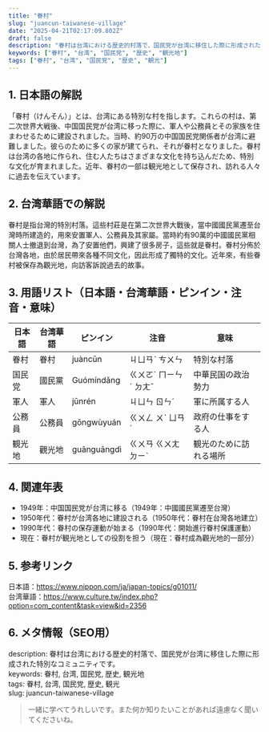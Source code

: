 ```yaml
---
title: "眷村"
slug: "juancun-taiwanese-village"
date: "2025-04-21T02:17:09.802Z"
draft: false
description: "眷村は台湾における歴史的村落で、国民党が台湾に移住した際に形成された特別なコミュニティです。"
keywords: ["眷村", "台湾", "国民党", "歴史", "観光地"]
tags: ["眷村", "台湾", "国民党", "歴史", "観光"]
---
```


## 1. 日本語の解説  
「眷村（けんそん）」とは、台湾にある特別な村を指します。これらの村は、第二次世界大戦後、中国国民党が台湾に移った際に、軍人や公務員とその家族を住まわせるために建設されました。当時、約90万の中国国民党関係者が台湾に避難しました。彼らのために多くの家が建てられ、それが眷村となりました。眷村は台湾の各地に作られ、住む人たちはさまざまな文化を持ち込んだため、特別な文化が育まれました。近年、眷村の一部は観光地として保存され、訪れる人々に過去を伝えています。

## 2. 台湾華語での解説  
眷村是指台灣的特別村落。這些村莊是在第二次世界大戰後，當中國國民黨遷至台灣時所建造的，用來安置軍人、公務員及其家屬。當時約有90萬的中國國民黨相關人士撤退到台灣，為了安置他們，興建了很多房子，這些就是眷村。眷村分佈於台灣各地，由於居民帶來各種不同文化，因此形成了獨特的文化。近年來，有些眷村被保存為觀光地，向訪客訴說過去的故事。

## 3. 用語リスト（日本語・台湾華語・ピンイン・注音・意味）  
| 日本語      | 台湾華語       | ピンイン       | 注音     | 意味                   |
|-----------|--------------|-------------|--------|----------------------|
| 眷村      | 眷村         | juàncūn     | ㄐㄩㄢˋ ㄘㄨㄣ | 特別な村落                |
| 国民党     | 國民黨         | Guómíndǎng  | ㄍㄨㄛˊ ㄇㄧㄣˊ ㄉㄤˇ | 中華民国の政治勢力          |
| 軍人      | 軍人          | jūnrén      | ㄐㄩㄣ ㄖㄣˊ  | 軍に所属する人           |
| 公務員     | 公務員         | gōngwùyuán | ㄍㄨㄥ ㄨˋ ㄩㄢˊ | 政府の仕事をする人        |
| 観光地     | 觀光地         | guānguāngdì | ㄍㄨㄢ ㄍㄨㄤ ㄉㄧˋ | 観光のために訪れる場所       |

## 4. 関連年表  
- 1949年：中国国民党が台湾に移る（1949年：中國國民黨遷至台灣）
- 1950年代：眷村が台湾各地に建設される（1950年代：眷村在台灣各地建立）
- 1990年代：眷村の保存運動が始まる（1990年代：開始進行眷村保護運動）
- 現在：眷村が観光地としての役割を担う（現在：眷村成為觀光地的一部分）

## 5. 参考リンク  
日本語：https://www.nippon.com/ja/japan-topics/g01011/  
台湾華語：https://www.culture.tw/index.php?option=com_content&task=view&id=2356  

## 6. メタ情報（SEO用）  
description: 眷村は台湾における歴史的村落で、国民党が台湾に移住した際に形成された特別なコミュニティです。  
keywords: 眷村, 台湾, 国民党, 歴史, 観光地  
tags: 眷村, 台湾, 国民党, 歴史, 観光  
slug: juancun-taiwanese-village  

> 一緒に学べてうれしいです。また何か知りたいことがあれば遠慮なく聞いてくださいね。